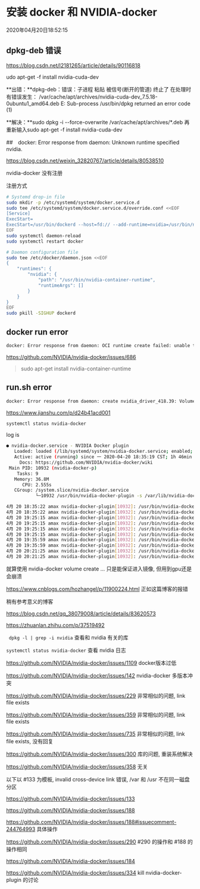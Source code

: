 # 安装 docker 和 NVIDIA-docker

2020年04月20日18:52:15

##  dpkg-deb 错误

https://blog.csdn.net/l2181265/article/details/90116818

udo apt-get -f install nvidia-cuda-dev

**出错：**dpkg-deb：错误：子进程 粘贴 被信号(断开的管道) 终止了
在处理时有错误发生：
/var/cache/apt/archives/nvidia-cuda-dev_7.5.18-0ubuntu1_amd64.deb
E: Sub-process /usr/bin/dpkg returned an error code (1)

**解决：**sudo dpkg -i --force-overwrite /var/cache/apt/archives/*.deb
再重新输入sudo apt-get -f install nvidia-cuda-dev

##　docker: Error response from daemon: Unknown runtime specified nvidia.

https://blog.csdn.net/weixin_32820767/article/details/80538510

nvidia-docker 没有注册

注册方式

```bash
# Systemd drop-in file
sudo mkdir -p /etc/systemd/system/docker.service.d
sudo tee /etc/systemd/system/docker.service.d/override.conf <<EOF
[Service]
ExecStart=
ExecStart=/usr/bin/dockerd --host=fd:// --add-runtime=nvidia=/usr/bin/nvidia-container-runtime
EOF
sudo systemctl daemon-reload
sudo systemctl restart docker

# Daemon configuration file
sudo tee /etc/docker/daemon.json <<EOF
{
    "runtimes": {
        "nvidia": {
            "path": "/usr/bin/nvidia-container-runtime",
            "runtimeArgs": []
        }
    }
}
EOF
sudo pkill -SIGHUP dockerd
```



## docker run error

```bash
docker: Error response from daemon: OCI runtime create failed: unable to retrieve OCI runtime error (open /run/containerd/io.containerd.runtime.v1.linux/moby/4165cd770f6e40cbca377fd5799e7a533c67b45f5eb997a1971ea15966483ca0/log.json: no such file or directory): fork/exec /usr/bin/nvidia-container-runtime: no such file or directory: unknown.
```

https://github.com/NVIDIA/nvidia-docker/issues/686

> sudo apt-get install nvidia-container-runtime



## run.sh error

```bash
docker: Error response from daemon: create nvidia_driver_418.39: VolumeDriver.Create: internal error, check logs for details.
```

https://www.jianshu.com/p/d24b41acd001

```bash
systemctl status nvidia-docker
```

log is 

```bash
● nvidia-docker.service - NVIDIA Docker plugin
   Loaded: loaded (/lib/systemd/system/nvidia-docker.service; enabled; vendor preset: enabled)
   Active: active (running) since 一 2020-04-20 18:35:19 CST; 1h 46min ago
     Docs: https://github.com/NVIDIA/nvidia-docker/wiki
 Main PID: 10932 (nvidia-docker-p)
    Tasks: 9
   Memory: 36.8M
      CPU: 2.555s
   CGroup: /system.slice/nvidia-docker.service
           └─10932 /usr/bin/nvidia-docker-plugin -s /var/lib/nvidia-docker

4月 20 18:35:22 amax nvidia-docker-plugin[10932]: /usr/bin/nvidia-docker-plugin | 2020/04/20 18:35:22 Serving plugin API at /var/lib/nvidia-docker
4月 20 18:35:22 amax nvidia-docker-plugin[10932]: /usr/bin/nvidia-docker-plugin | 2020/04/20 18:35:22 Serving remote API at localhost:3476
4月 20 19:25:15 amax nvidia-docker-plugin[10932]: /usr/bin/nvidia-docker-plugin | 2020/04/20 19:25:15 Received activate request
4月 20 19:25:15 amax nvidia-docker-plugin[10932]: /usr/bin/nvidia-docker-plugin | 2020/04/20 19:25:15 Plugins activated [VolumeDriver]
4月 20 19:25:15 amax nvidia-docker-plugin[10932]: /usr/bin/nvidia-docker-plugin | 2020/04/20 19:25:15 Received create request for volume 'nvidia_driver_418.39'
4月 20 19:25:15 amax nvidia-docker-plugin[10932]: /usr/bin/nvidia-docker-plugin | 2020/04/20 19:25:15 Error: link /usr/lib/nvidia-418/vdpau/libvdpau_nvidia.so.418.39 /var/lib/nvidia-docker/volumes/nvidia_
4月 20 19:35:59 amax nvidia-docker-plugin[10932]: /usr/bin/nvidia-docker-plugin | 2020/04/20 19:35:59 Received create request for volume 'nvidia_driver_418.39'
4月 20 19:35:59 amax nvidia-docker-plugin[10932]: /usr/bin/nvidia-docker-plugin | 2020/04/20 19:35:59 Error: link /usr/lib/nvidia-418/vdpau/libvdpau_nvidia.so.418.39 /var/lib/nvidia-docker/volumes/nvidia_
4月 20 20:21:25 amax nvidia-docker-plugin[10932]: /usr/bin/nvidia-docker-plugin | 2020/04/20 20:21:25 Received create request for volume 'nvidia_driver_418.39'
4月 20 20:21:25 amax nvidia-docker-plugin[10932]: /usr/bin/nvidia-docker-plugin | 2020/04/20 20:21:25 Error: link /usr/lib/nvidia-418/vdpau/libvdpau_nvidia.so.418.39 /var/lib/nvidia-docker/volumes/nvidia_
```

就算使用 nvidia-docker volume create ... 只是能保证进入镜像, 但用到gpu还是会崩溃

https://www.cnblogs.com/hozhangel/p/11900224.html 正如这篇博客的报错

稍有参考意义的博客

https://blog.csdn.net/qq_38079008/article/details/83620573

https://zhuanlan.zhihu.com/p/37519492

 ` dpkg -l | grep -i nvidia` 查看和 nvidia 有关的库

 `systemctl status nvidia-docker` 查看 nvidia 日志

https://github.com/NVIDIA/nvidia-docker/issues/1109 docker版本过低

https://github.com/NVIDIA/nvidia-docker/issues/142 nvidia-docker 多版本冲突

https://github.com/NVIDIA/nvidia-docker/issues/229 非常相似的问题, link file exists

https://github.com/NVIDIA/nvidia-docker/issues/359 非常相似的问题, link file exists

https://github.com/NVIDIA/nvidia-docker/issues/735 非常相似的问题, link file exists, 没有回复

https://github.com/NVIDIA/nvidia-docker/issues/300 库的问题, 重装系统解决

https://github.com/NVIDIA/nvidia-docker/issues/358 无关



以下以 \#133 为模板, invalid cross-device link 错误, /var 和 /usr 不在同一磁盘分区

https://github.com/NVIDIA/nvidia-docker/issues/133

https://github.com/NVIDIA/nvidia-docker/issues/188 

https://github.com/NVIDIA/nvidia-docker/issues/188#issuecomment-244764993 具体操作

https://github.com/NVIDIA/nvidia-docker/issues/290 \#290 的操作和 \#188 的操作相同

https://github.com/NVIDIA/nvidia-docker/issues/184

https://github.com/NVIDIA/nvidia-docker/issues/334 kill nvidia-docker-plugin 的讨论